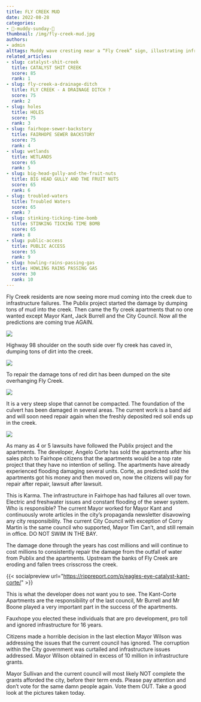 ```yaml
---
title: FLY CREEK MUD
date: 2022-08-28
categories:
- 💩-muddy-sunday-💩
thumbnail: /img/fly-creek-mud.jpg
authors:
- admin
alttags: Muddy wave cresting near a “Fly Creek” sign, illustrating infrastructure failures impacting the creek with sediment runoff
related_articles:
- slug: catalyst-shit-creek
  title: CATALYST SHIT CREEK
  score: 85
  rank: 1
- slug: fly-creek-a-drainage-ditch
  title: FLY CREEK - A DRAINAGE DITCH ?
  score: 75
  rank: 2
- slug: holes
  title: HOLES
  score: 75
  rank: 3
- slug: fairhope-sewer-backstory
  title: FAIRHOPE SEWER BACKSTORY
  score: 75
  rank: 4
- slug: wetlands
  title: WETLANDS
  score: 65
  rank: 5
- slug: big-head-gully-and-the-fruit-nuts
  title: BIG HEAD GULLY AND THE FRUIT NUTS
  score: 65
  rank: 6
- slug: troubled-waters
  title: Troubled Waters
  score: 65
  rank: 7
- slug: stinking-ticking-time-bomb
  title: STINKING TICKING TIME BOMB
  score: 65
  rank: 8
- slug: public-access
  title: PUBLIC ACCESS
  score: 55
  rank: 9
- slug: howling-rains-passing-gas
  title: HOWLING RAINS PASSING GAS
  score: 30
  rank: 10
---
```

Fly Creek residents are now seeing more mud coming into the creek due to infrastructure failures. The Publix project started the damage by dumping tons of mud into the creek. Then came the fly creek apartments that no one wanted except Mayor Kant, Jack Burrell and the City Council. Now all the predictions are coming true AGAIN.

[![](https://rippreport.com/wp-content/uploads/6ab19fe4-fly-creek-sign.jpg)](https://rippreport.com/wp-content/uploads/6ab19fe4-fly-creek-sign.jpg)

Highway 98 shoulder on the south side over fly creek has caved in, dumping tons of dirt into the creek.

[![](https://rippreport.com/wp-content/uploads/186a79c8-fly-creek-fairhope.jpg)](https://rippreport.com/wp-content/uploads/186a79c8-fly-creek-fairhope.jpg)

To repair the damage tons of red dirt has been dumped on the site overhanging Fly Creek.

[![](https://rippreport.com/wp-content/uploads/80a2c3ce-fly-creek-alabama.jpg)](https://rippreport.com/wp-content/uploads/80a2c3ce-fly-creek-alabama.jpg)

It is a very steep slope that cannot be compacted. The foundation of the culvert has been damaged in several areas. The current work is a band aid and will soon need repair again when the freshly deposited red soil ends up in the creek.

[![](https://rippreport.com/wp-content/uploads/c7556562-flycreek-fairhope.jpg)](https://rippreport.com/wp-content/uploads/c7556562-flycreek-fairhope.jpg)

As many as 4 or 5 lawsuits have followed the Publix project and the apartments. The developer, Angelo Corte has sold the apartments after his sales pitch to Fairhope citizens that the apartments would be a top rate project that they have no intention of selling. The apartments have already experienced flooding damaging several units. Corte, as predicted sold the apartments got his money and then moved on, now the citizens will pay for repair after repair, lawsuit after lawsuit.

This is Karma. The infrastructure in Fairhope has had failures all over town. Electric and freshwater issues and constant flooding of the sewer system. Who is responsible? The current Mayor worked for Mayor Kant and continuously wrote articles in the city’s propaganda newsletter disavowing any city responsibility. The current City Council with exception of Corry Martin is the same council who supported, Mayor Tim Can’t, and still remain in office. DO NOT SWIM IN THE BAY.

The damage done through the years has cost millions and will continue to cost millions to consistently repair the damage from the outfall of water from Publix and the apartments. Upstream the banks of Fly Creek are eroding and fallen trees crisscross the creek.

{{< socialpreview url="https://rippreport.com/p/eagles-eye-catalyst-kant-corte/" >}}

This is what the developer does not want you to see. The Kant-Corte Apartments are the responsibility of the last council, Mr Burrell and Mr Boone played a very important part in the success of the apartments.

Fauxhope you elected these individuals that are pro development, pro toll and ignored infrastructure for 16 years.

Citizens made a horrible decision in the last election Mayor Wilson was addressing the issues that the current council has ignored. The corruption within the City government was curtailed and infrastructure issues addressed. Mayor Wilson obtained in excess of 10 million in infrastructure grants.

Mayor Sullivan and the current council will most likely NOT complete the grants afforded the city, before their term ends. Please pay attention and don’t vote for the same damn people again. Vote them OUT. Take a good look at the pictures taken today.
